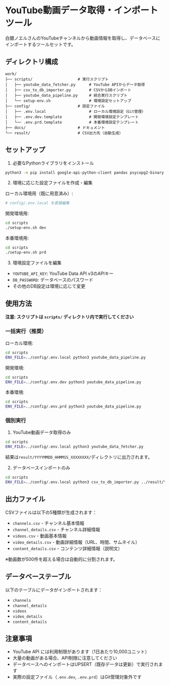 # YouTube動画データ取得・インポートツール

白銀ノエルさんのYouTubeチャンネルから動画情報を取得し、データベースにインポートするツールセットです。

## ディレクトリ構成

```
work/
├── scripts/                    # 実行スクリプト
│   ├── youtube_data_fetcher.py      # YouTube APIからデータ取得
│   ├── csv_to_db_importer.py        # CSVからDBインポート
│   ├── youtube_data_pipeline.py     # 統合実行スクリプト
│   └── setup-env.sh                 # 環境設定セットアップ
├── config/                     # 設定ファイル
│   ├── .env.local                   # ローカル環境設定（Git管理）
│   ├── .env.dev.template            # 開発環境設定テンプレート
│   └── .env.prd.template            # 本番環境設定テンプレート
├── docs/                       # ドキュメント
└── result/                     # CSV出力先（自動生成）
```

## セットアップ

1. 必要なPythonライブラリをインストール
```bash
python3 -m pip install google-api-python-client pandas psycopg2-binary python-dotenv
```

2. 環境に応じた設定ファイルを作成・編集

ローカル環境用（既に用意済み）:
```bash
# config/.env.local を直接編集
```

開発環境用:
```bash
cd scripts
./setup-env.sh dev
```

本番環境用:
```bash
cd scripts
./setup-env.sh prd
```

3. 環境設定ファイルを編集
- `YOUTUBE_API_KEY`: YouTube Data API v3のAPIキー
- `DB_PASSWORD`: データベースのパスワード
- その他のDB設定は環境に応じて変更

## 使用方法

**注意: スクリプトは `scripts/` ディレクトリ内で実行してください**

### 一括実行（推奨）

ローカル環境:
```bash
cd scripts
ENV_FILE=../config/.env.local python3 youtube_data_pipeline.py
```

開発環境:
```bash
cd scripts
ENV_FILE=../config/.env.dev python3 youtube_data_pipeline.py
```

本番環境:
```bash
cd scripts
ENV_FILE=../config/.env.prd python3 youtube_data_pipeline.py
```

### 個別実行

1. YouTube動画データ取得のみ
```bash
cd scripts
ENV_FILE=../config/.env.local python3 youtube_data_fetcher.py
```
結果は`result/YYYYMMDD_HHMMSS_XXXXXXXX/`ディレクトリに出力されます。

2. データベースインポートのみ
```bash
cd scripts
ENV_FILE=../config/.env.local python3 csv_to_db_importer.py ../result/YYYYMMDD_HHMMSS_XXXXXXXX
```

## 出力ファイル

CSVファイルは以下の5種類が生成されます：
- `channels.csv` - チャンネル基本情報
- `channel_details.csv` - チャンネル詳細情報
- `videos.csv` - 動画基本情報
- `video_details.csv` - 動画詳細情報（URL、時間、サムネイル）
- `content_details.csv` - コンテンツ詳細情報（説明文）

※動画数が500件を超える場合は自動的に分割されます。

## データベーステーブル

以下のテーブルにデータがインポートされます：
- `channels`
- `channel_details`
- `videos`
- `video_details`
- `content_details`

## 注意事項

- YouTube API には利用制限があります（1日あたり10,000ユニット）
- 大量の動画がある場合、API制限に注意してください
- データベースへのインポートはUPSERT（既存データは更新）で実行されます
- 実際の設定ファイル（`.env.dev`, `.env.prd`）はGit管理対象外です